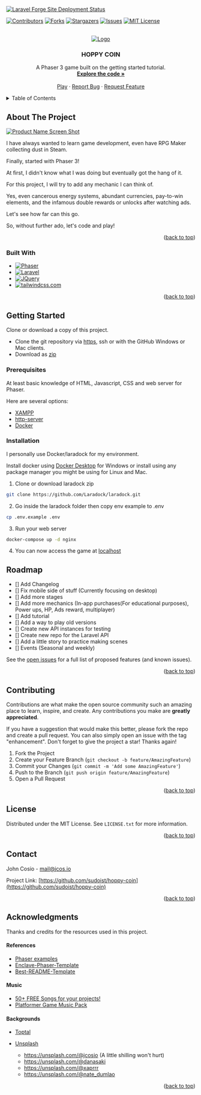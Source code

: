 [![Laravel Forge Site Deployment Status](https://img.shields.io/endpoint?url=https%3A%2F%2Fforge.laravel.com%2Fsite-badges%2Fc5a678a3-9d39-4254-b682-7275f336bfd9%3Fdate%3D1%26commit%3D1&style=plastic)](https://forge.laravel.com/servers/733512/sites/2327253)

<!-- Improved compatibility of back to top link: See: https://github.com/sudoist/hoppy-coin/pull/73 -->
<a name="readme-top"></a>
<!--
*** Thanks for checking out the Best-README-Template. If you have a suggestion
*** that would make this better, please fork the repo and create a pull request
*** or simply open an issue with the tag "enhancement".
*** Don't forget to give the project a star!
*** Thanks again! Now go create something AMAZING! :D
-->



<!-- PROJECT SHIELDS -->
<!--
*** I'm using markdown "reference style" links for readability.
*** Reference links are enclosed in brackets [ ] instead of parentheses ( ).
*** See the bottom of this document for the declaration of the reference variables
*** for contributors-url, forks-url, etc. This is an optional, concise syntax you may use.
*** https://www.markdownguide.org/basic-syntax/#reference-style-links
-->
[![Contributors][contributors-shield]][contributors-url]
[![Forks][forks-shield]][forks-url]
[![Stargazers][stars-shield]][stars-url]
[![Issues][issues-shield]][issues-url]
[![MIT License][license-shield]][license-url]

[comment]: <> ([![LinkedIn][linkedin-shield]][linkedin-url])



<!-- PROJECT LOGO -->
<br />
<div align="center">
  <a href="https://github.com/sudoist/hoppy-coin">
    <img src="https://res.cloudinary.com/langitlupakintoncloud/image/upload/v1713776460/hoppy.co.in/my9ktuo38zek3yf8uecq.png" alt="Logo">
  </a>

<h3 align="center">HOPPY COIN</h3>

  <p align="center">
    A Phaser 3 game built on the getting started tutorial.
    <br />
    <a href="https://github.com/sudoist/hoppy-coin"><strong>Explore the code »</strong></a>
    <br />
    <br />
    <a href="https://hoppy.co.in">Play</a>
    ·
    <a href="https://github.com/sudoist/hoppy-coin/issues/new?labels=bug&template=bug-report---.md">Report Bug</a>
    ·
    <a href="https://github.com/sudoist/hoppy-coin/issues/new?labels=enhancement&template=feature-request---.md">Request Feature</a>
  </p>
</div>



<!-- TABLE OF CONTENTS -->
<details>
  <summary>Table of Contents</summary>
  <ol>
    <li>
      <a href="#about-the-project">About The Project</a>
      <ul>
        <li><a href="#built-with">Built With</a></li>
      </ul>
    </li>
    <li>
      <a href="#getting-started">Getting Started</a>
      <ul>
        <li><a href="#prerequisites">Prerequisites</a></li>
        <li><a href="#installation">Installation</a></li>
      </ul>
    </li>
    <li><a href="#usage">Usage</a></li>
    <li><a href="#roadmap">Roadmap</a></li>
    <li><a href="#contributing">Contributing</a></li>
    <li><a href="#license">License</a></li>
    <li><a href="#contact">Contact</a></li>
    <li><a href="#acknowledgments">Acknowledgments</a></li>
  </ol>
</details>



<!-- ABOUT THE PROJECT -->
## About The Project

[![Product Name Screen Shot][product-screenshot]](https://res.cloudinary.com/langitlupakintoncloud/image/upload/v1713776936/hoppy.co.in/i2vugl2zwoj7bz03wfgh.png)

I have always wanted to learn game development, even have RPG Maker collecting dust in Steam.

Finally, started with Phaser 3!

At first, I didn't know what I was doing but eventually got the hang of it.

For this project, I will try to add any mechanic I can think of.

Yes, even cancerous energy systems, abundant currencies, pay-to-win elements, and the infamous double rewards or unlocks after watching ads.

Let's see how far can this go.

So, without further ado, let's code and play!

<p align="right">(<a href="#readme-top">back to top</a>)</p>



### Built With

* [![Phaser][phaser.io]][phaser-url]
* [![Laravel][Laravel.com]][Laravel-url]
* [![JQuery][JQuery.com]][JQuery-url]
* [![tailwindcss.com][tailwindcss.com]][tailwindcss-url]

<p align="right">(<a href="#readme-top">back to top</a>)</p>



<!-- GETTING STARTED -->
## Getting Started

Clone or download a copy of this project.

* Clone the git repository via [https](https://github.com/sudoist/hoppy-coin.git), ssh or with the GitHub Windows or Mac clients.
* Download as [zip](https://github.com/sudoist/hoppy-coin/archive/refs/heads/master.zip)

### Prerequisites

At least basic knowledge of HTML, Javascript, CSS and web server for Phaser.

Here are several options:

* [XAMPP](https://www.apachefriends.org/)
* [http-server](https://www.npmjs.com/package/http-server)
* [Docker](https://www.docker.com/)


### Installation



I personally use Docker/laradock for my environment.

Install docker using [Docker Desktop](https://www.docker.com/products/docker-desktop/) for Windows or install using any package manager you might be using for Linux and Mac.

1. Clone or download laradock zip
  ```sh
  git clone https://github.com/Laradock/laradock.git
  ```

2. Go inside the laradock folder then copy env example to .env
  ```sh
  cp .env.example .env
  ```

3. Run your web server
  ```sh
  docker-compose up -d nginx
  ```

4. You can now access the game at [localhost](http://localhost/)

<!-- ROADMAP -->
## Roadmap

- [] Add Changelog
- [] Fix mobile side of stuff (Currently focusing on desktop)
- [] Add more stages
- [] Add more mechanics  (In-app purchases(For educational purposes), Power ups, HP, Ads reward, multiplayer)
- [] Add tutorial
- [] Add a way to play old versions
- [] Create new API instances for testing
- [] Create new repo for the Laravel API
- [] Add a little story to practice making scenes
- [] Events (Seasonal and weekly)

See the [open issues](https://github.com/sudoist/hoppy-coin/issues) for a full list of proposed features (and known issues).

<p align="right">(<a href="#readme-top">back to top</a>)</p>



<!-- CONTRIBUTING -->
## Contributing

Contributions are what make the open source community such an amazing place to learn, inspire, and create. Any contributions you make are **greatly appreciated**.

If you have a suggestion that would make this better, please fork the repo and create a pull request. You can also simply open an issue with the tag "enhancement".
Don't forget to give the project a star! Thanks again!

1. Fork the Project
2. Create your Feature Branch (`git checkout -b feature/AmazingFeature`)
3. Commit your Changes (`git commit -m 'Add some AmazingFeature'`)
4. Push to the Branch (`git push origin feature/AmazingFeature`)
5. Open a Pull Request

<p align="right">(<a href="#readme-top">back to top</a>)</p>



<!-- LICENSE -->
## License

Distributed under the MIT License. See `LICENSE.txt` for more information.

<p align="right">(<a href="#readme-top">back to top</a>)</p>



<!-- CONTACT -->
## Contact

John Cosio - mail@jcos.io

Project Link: [https://github.com/sudoist/hoppy-coin](https://github.com/sudoist/hoppy-coin)

<p align="right">(<a href="#readme-top">back to top</a>)</p>



<!-- ACKNOWLEDGMENTS -->
## Acknowledgments

Thanks and credits for the resources used in this project.

#### References

- [Phaser examples](https://labs.phaser.io/)
- [Enclave-Phaser-Template](https://github.com/EnclaveGames/Enclave-Phaser-Template)
- [Best-README-Template](https://github.com/othneildrew/Best-README-Template/tree/master)

#### Music

- [50+ FREE Songs for your projects!](https://tyegamedev.itch.io/50-songs-for-your-projects)
- [Platformer Game Music Pack](https://opengameart.org/content/platformer-game-music-pack)

#### Backgrounds
* [Toptal](https://www.toptal.com/designers/subtlepatterns/restaurant-2/)
* [Unsplash](https://shields.io)
  
    - https://unsplash.com/@jcosio (A little shilling won't hurt)
    - https://unsplash.com/@danasaki
    - https://unsplash.com/@xaprrr
     - https://unsplash.com/@nate_dumlao


<p align="right">(<a href="#readme-top">back to top</a>)</p>



<!-- MARKDOWN LINKS & IMAGES -->
<!-- https://www.markdownguide.org/basic-syntax/#reference-style-links -->
[contributors-shield]: https://img.shields.io/github/contributors/sudoist/hoppy-coin.svg?style=for-the-badge
[contributors-url]: https://github.com/sudoist/hoppy-coin/graphs/contributors
[forks-shield]: https://img.shields.io/github/forks/sudoist/hoppy-coin.svg?style=for-the-badge
[forks-url]: https://github.com/sudoist/hoppy-coin/network/members
[stars-shield]: https://img.shields.io/github/stars/sudoist/hoppy-coin.svg?style=for-the-badge
[stars-url]: https://github.com/sudoist/hoppy-coin/stargazers
[issues-shield]: https://img.shields.io/github/issues/sudoist/hoppy-coin.svg?style=for-the-badge
[issues-url]: https://github.com/sudoist/hoppy-coin/issues
[license-shield]: https://img.shields.io/github/license/sudoist/hoppy-coin.svg?style=for-the-badge
[license-url]: https://github.com/sudoist/hoppy-coin/blob/master/LICENSE.txt
[linkedin-shield]: https://img.shields.io/badge/-LinkedIn-black.svg?style=for-the-badge&logo=linkedin&colorB=555
[linkedin-url]: https://linkedin.com/in/othneildrew
[product-screenshot]: https://res.cloudinary.com/langitlupakintoncloud/image/upload/v1713776936/hoppy.co.in/i2vugl2zwoj7bz03wfgh.png
[Next.js]: https://img.shields.io/badge/next.js-000000?style=for-the-badge&logo=nextdotjs&logoColor=white
[Next-url]: https://nextjs.org/
[React.js]: https://img.shields.io/badge/React-20232A?style=for-the-badge&logo=react&logoColor=61DAFB
[React-url]: https://reactjs.org/
[Vue.js]: https://img.shields.io/badge/Vue.js-35495E?style=for-the-badge&logo=vuedotjs&logoColor=4FC08D
[Vue-url]: https://vuejs.org/
[Angular.io]: https://img.shields.io/badge/Angular-DD0031?style=for-the-badge&logo=angular&logoColor=white
[Angular-url]: https://angular.io/
[Svelte.dev]: https://img.shields.io/badge/Svelte-4A4A55?style=for-the-badge&logo=svelte&logoColor=FF3E00
[Svelte-url]: https://svelte.dev/
[Laravel.com]: https://img.shields.io/badge/Laravel-FF2D20?style=for-the-badge&logo=laravel&logoColor=white
[Laravel-url]: https://laravel.com
[Bootstrap.com]: https://img.shields.io/badge/Bootstrap-563D7C?style=for-the-badge&logo=bootstrap&logoColor=white
[Bootstrap-url]: https://getbootstrap.com
[phaser.io]: https://img.shields.io/badge/phaser-FFFFFF?style=for-the-badge&logo=phaser&logoColor=white
[phaser-url]: https://phaser.io/
[JQuery.com]: https://img.shields.io/badge/jQuery-0769AD?style=for-the-badge&logo=jquery&logoColor=white
[JQuery-url]: https://jquery.com
[tailwindcss.com]: https://img.shields.io/badge/tailwindcss-0F172A?style=for-the-badge&logo=tailwindcss&logoColor=white
[tailwindcss-url]: https://tailwindcss.com/